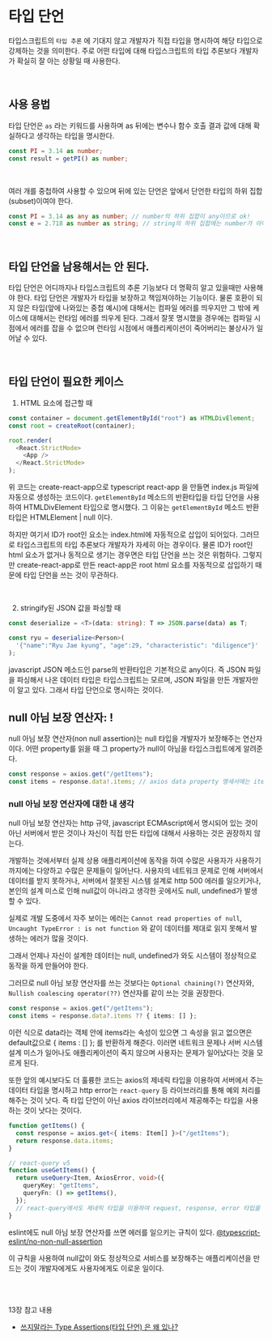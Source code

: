 # 타입 단언

타입스크립트의 `타입 추론` 에 기대지 않고 개발자가 직접 타입을 명시하여 해당 타입으로 강제하는 것을 의미한다. 주로 어떤 타입에 대해 타입스크립트의 타입 추론보다 개발자가 확실히 잘 아는 상황일 때 사용한다.

<br/>

## 사용 용법

타입 단언은 `as` 라는 키워드를 사용하며 as 뒤에는 변수나 함수 호출 결과 값에 대해 확실하다고 생각하는 타입을 명시한다.

```typescript
const PI = 3.14 as number;
const result = getPI() as number;
```

<br>

여러 개를 중첩하여 사용할 수 있으며 뒤에 있는 단언은 앞에서 단언한 타입의 하위 집합(subset)이여야 한다.

```typescript
const PI = 3.14 as any as number; // number의 하위 집합이 any이므로 ok!
const e = 2.718 as number as string; // string의 하위 집합에는 number가 아니므로 no!
```

<br>

## 타입 단언을 남용해서는 안 된다.

타입 단언은 어디까지나 타입스크립트의 추론 기능보다 더 명확히 알고 있을때만 사용해야 한다. 타입 단언은 개발자가 타입을 보장하고 책임져야하는 기능이다. 물론 호환이 되지 않은 타입(앞에 나와있는 중첩 예시)에 대해서는 컴파일 에러를 띄우지만 그 밖에 케이스에 대해서는 런타임 에러를 띄우게 된다. 그래서 잘못 명시했을 경우에는 컴파일 시점에서 에러를 잡을 수 없으며 런타임 시점에서 애플리케이션이 죽어버리는 불상사가 일어날 수 있다.

<br>

## 타입 단언이 필요한 케이스

1. HTML 요소에 접근할 때

```typescript
const container = document.getElementById("root") as HTMLDivElement;
const root = createRoot(container);

root.render(
  <React.StrictMode>
    <App />
  </React.StrictMode>
);
```

위 코드는 create-react-app으로 typescript react-app 을 만들면 index.js 파일에 자동으로 생성하는 코드이다.
`getElementById` 메소드의 반환타입을 타입 단언을 사용하여 HTMLDivElement 타입으로 명시했다.
그 이유는 `getElementById` 메소드 반환타입은 HTMLElement | null 이다.

하지만 여기서 ID가 root인 요소는 index.html에 자동적으로 삽입이 되어있다.
그러므로 타입스크립트의 타입 추론보다 개발자가 자세히 아는 경우이다.
물론 ID가 root인 html 요소가 없거나 동적으로 생기는 경우면은 타입 단언을 쓰는 것은 위험하다.
그렇지만 create-react-app로 만든 react-app은 root html 요소를 자동적으로 삽입하기 때문에 타입 단언을 쓰는 것이 무관하다.

<br>

2. stringify된 JSON 값을 파싱할 때

```typescript
const deserialize = <T>(data: string): T => JSON.parse(data) as T;

const ryu = deserialize<Person>(
  '{"name":"Ryu Jae kyung", "age":29, "characteristic": "diligence"}'
);
```

javascript JSON 메소드인 parse의 반환타입은 기본적으로 any이다.
즉 JSON 파일을 파싱해서 나온 데이터 타입은 타입스크립트는 모르며, JSON 파일을 만든 개발자만이 알고 있다.
그래서 타입 단언으로 명시하는 것이다.

## null 아님 보장 연산자: !

null 아님 보장 연산자(non null assertion)는 null 타입을 개발자가 보장해주는 연산자이다.
어떤 property를 읽을 때 그 property가 null이 아님을 타입스크립트에게 알려준다.

```typescript
const response = axios.get("/getItems");
const items = response.data!.items; // axios data property 명세서에는 items 속성이 없지만 개발자가 api response.data에 items 라는 property를 받을것이라는 것을 알고 있기에 !를 사용하여 타입스크립트의 "'response.data.items'은(는) 'undefined'일 수 있습니다" 라는 에러가 나오지 않는다.
```

### null 아님 보장 연산자에 대한 내 생각

null 아님 보장 연산자는 http 규약, javascript ECMAscript에서 명시되어 있는 것이 아닌 서버에서 받은 것이나 자신이 직접 만든 타입에 대해서 사용하는 것은 권장하지 않는다.

개발하는 것에서부터 실제 상용 애플리케이션에 동작을 하여 수많은 사용자가 사용하기까지에는 다양하고 수많은 문제들이 일어난다. 사용자의 네트워크 문제로 인해 서버에서 데이터를 받지 못하거나, 서버에서 잘못된 시스템 설계로 http 500 에러를 일으키거나, 본인의 설계 미스로 인해 null값이 아니라고 생각한 곳에서도 null, undefined가 발생할 수 있다.

실제로 개발 도중에서 자주 보이는 에러는 `Cannot read properties of null`, `Uncaught TypeError : is not function` 와 같이 데이터를 제대로 읽지 못해서 발생하는 에러가 많을 것이다.

그래서 언제나 자신이 설계한 데이터는 null, undefined가 와도 시스템이 정상적으로 동작을 하게 만들어야 한다.

그러므로 null 아님 보장 연산자를 쓰는 것보다는 `Optional chaining(?)` 연산자와, `Nullish coalescing operator(??)` 연산자를 같이 쓰는 것을 권장한다.

```typescript
const response = axios.get("/getItems");
const items = response.data?.items ?? { items: [] };
```

이런 식으로 data라는 객체 안에 items라는 속성이 있으면 그 속성을 읽고 없으면은 default값으로 { items : [] }; 를 반환하게 해준다. 이러면 네트워크 문제나 서버 시스템 설계 미스가 일어나도 애플리케이션이 죽지 않으며 사용자는 문제가 일어났다는 것을 모르게 된다.

또한 앞의 예시보다도 더 훌륭한 코드는 axios의 제네릭 타입을 이용하여 서버에서 주는 데이터 타입을 명시하고 http error는 `react-query` 등 라이브러리를 통해 예외 처리를 해주는 것이 낫다. 즉 타입 단언이 아닌 axios 라이브러리에서 제공해주는 타입을 사용하는 것이 낫다는 것이다.

```typescript
function getItems() {
  const response = axios.get<{ items: Item[] }>("/getItems");
  return response.data.items;
}

// react-query v5
function useGetItems() {
  return useQuery<Item, AxiosError, void>({
    queryKey: "getItems",
    queryFn: () => getItems(),
  });
  // react-query에서도 제네릭 타입을 이용하여 request, response, error 타입을 명시할수도 있다.
}
```

eslint에도 null 아님 보장 연산자를 쓰면 에러를 일으키는 규칙이 있다. [@typescript-eslint/no-non-null-assertion](https://typescript-eslint.io/rules/no-non-null-assertion)

이 규칙을 사용하여 null값이 와도 정상적으로 서비스를 보장해주는 애플리케이션을 만드는 것이 개발자에게도 사용자에게도 이로운 일이다.

<br>
<br>

13장 참고 내용

- [쓰지말라는 Type Assertions(타입 단언) 은 왜 있나?](https://velog.io/@kmh060020/%EC%93%B0%EC%A7%80%EB%A7%90%EB%9D%BC%EB%8A%94-Type-Assertions%ED%83%80%EC%9E%85-%EB%8B%A8%EC%96%B8-%EC%9D%80-%EC%99%9C-%EC%9E%88%EB%82%98)
